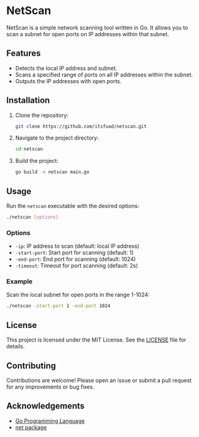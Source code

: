 # NetScan

NetScan is a simple network scanning tool written in Go. It allows you to scan a subnet for open ports on IP addresses within that subnet.

## Features

- Detects the local IP address and subnet.
- Scans a specified range of ports on all IP addresses within the subnet.
- Outputs the IP addresses with open ports.

## Installation

1. Clone the repository:
    ```sh
    git clone https://github.com/itsfuad/netscan.git
    ```
2. Navigate to the project directory:
    ```sh
    cd netscan
    ```
3. Build the project:
    ```sh
    go build -o netscan main.go
    ```

## Usage

Run the `netscan` executable with the desired options:

```sh
./netscan [options]
```

### Options

- `-ip`: IP address to scan (default: local IP address)
- `-start-port`: Start port for scanning (default: 1)
- `-end-port`: End port for scanning (default: 1024)
- `-timeout`: Timeout for port scanning (default: 2s)

### Example

Scan the local subnet for open ports in the range 1-1024:

```sh
./netscan -start-port 1 -end-port 1024
```

## License

This project is licensed under the MIT License. See the [LICENSE](LICENSE) file for details.

## Contributing

Contributions are welcome! Please open an issue or submit a pull request for any improvements or bug fixes.

## Acknowledgements

- [Go Programming Language](https://golang.org/)
- [net package](https://pkg.go.dev/net)
